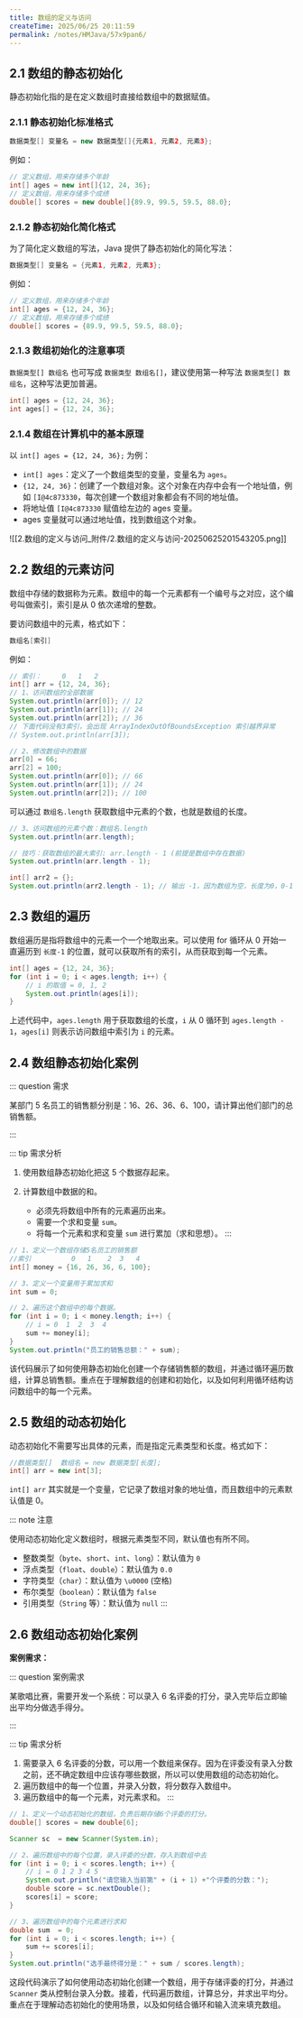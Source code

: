 ```yaml
---
title: 数组的定义与访问
createTime: 2025/06/25 20:11:59
permalink: /notes/HMJava/57x9pan6/
---
```

## 2.1 数组的静态初始化

静态初始化指的是在定义数组时直接给数组中的数据赋值。

### **2.1.1 静态初始化标准格式**

```java
数据类型[] 变量名 = new 数据类型[]{元素1, 元素2, 元素3};
```

例如：

```java
// 定义数组，用来存储多个年龄
int[] ages = new int[]{12, 24, 36};
// 定义数组，用来存储多个成绩
double[] scores = new double[]{89.9, 99.5, 59.5, 88.0};
```

### **2.1.2 静态初始化简化格式**

为了简化定义数组的写法，Java 提供了静态初始化的简化写法：

```java
数据类型[] 变量名 = {元素1, 元素2, 元素3};
```

例如：

```java
// 定义数组，用来存储多个年龄
int[] ages = {12, 24, 36};
// 定义数组，用来存储多个成绩
double[] scores = {89.9, 99.5, 59.5, 88.0};
```

### **2.1.3 数组初始化的注意事项**

`数据类型[] 数组名` 也可写成 `数据类型 数组名[]`，建议使用第一种写法 `数据类型[] 数组名`，这种写法更加普遍。

```java
int[] ages = {12, 24, 36};
int ages[] = {12, 24, 36};
```

### **2.1.4 数组在计算机中的基本原理**

以 `int[] ages = {12, 24, 36};` 为例：

*   `int[] ages`：定义了一个数组类型的变量，变量名为 `ages`。
*   `{12, 24, 36}`：创建了一个数组对象。这个对象在内存中会有一个地址值，例如 `[I@4c873330`，每次创建一个数组对象都会有不同的地址值。
* 将地址值 `[I@4c873330` 赋值给左边的 ages 变量。
*   ages 变量就可以通过地址值，找到数组这个对象。

![[2.数组的定义与访问_附件/2.数组的定义与访问-20250625201543205.png]]

## 2.2 数组的元素访问

数组中存储的数据称为元素。数组中的每一个元素都有一个编号与之对应，这个编号叫做索引，索引是从 0 依次递增的整数。

要访问数组中的元素，格式如下：

```java
数组名[索引]
```

例如：

```java
// 索引：	   0   1   2
int[] arr = {12, 24, 36};
// 1、访问数组的全部数据
System.out.println(arr[0]); // 12
System.out.println(arr[1]); // 24
System.out.println(arr[2]); // 36
// 下面代码没有3索引，会出现 ArrayIndexOutOfBoundsException 索引越界异常
// System.out.println(arr[3]);

// 2、修改数组中的数据
arr[0] = 66;
arr[2] = 100;
System.out.println(arr[0]); // 66
System.out.println(arr[1]); // 24
System.out.println(arr[2]); // 100
```

可以通过 `数组名.length` 获取数组中元素的个数，也就是数组的长度。

```java
// 3、访问数组的元素个数：数组名.length
System.out.println(arr.length);

// 技巧：获取数组的最大索引: arr.length - 1 (前提是数组中存在数据)
System.out.println(arr.length - 1);

int[] arr2 = {};
System.out.println(arr2.length - 1); // 输出 -1，因为数组为空，长度为0，0-1 = -1
```

## 2.3 数组的遍历

数组遍历是指将数组中的元素一个一个地取出来。可以使用 for 循环从 0 开始一直遍历到 `长度-1` 的位置，就可以获取所有的索引，从而获取到每一个元素。

```java
int[] ages = {12, 24, 36};
for (int i = 0; i < ages.length; i++) {
    // i 的取值 = 0, 1, 2
    System.out.println(ages[i]);
}
```

上述代码中，`ages.length` 用于获取数组的长度，`i` 从 0 循环到 `ages.length - 1`，`ages[i]` 则表示访问数组中索引为 `i` 的元素。

## 2.4 数组静态初始化案例

::: question 需求

某部门 5 名员工的销售额分别是：16、26、36、6、100，请计算出他们部门的总销售额。

:::

::: tip 需求分析

1.  使用数组静态初始化把这 5 个数据存起来。
2.  计算数组中数据的和。

    * 必须先将数组中所有的元素遍历出来。
    * 需要一个求和变量 `sum`。
    * 将每一个元素和求和变量 `sum` 进行累加（求和思想）。
:::

```java
// 1、定义一个数组存储5名员工的销售额
//索引          0   1    2  3   4
int[] money = {16, 26, 36, 6, 100};

// 3、定义一个变量用于累加求和
int sum = 0;

// 2、遍历这个数组中的每个数据。
for (int i = 0; i < money.length; i++) {
    // i = 0  1  2  3  4
    sum += money[i];
}
System.out.println("员工的销售总额：" + sum);
```

该代码展示了如何使用静态初始化创建一个存储销售额的数组，并通过循环遍历数组，计算总销售额。重点在于理解数组的创建和初始化，以及如何利用循环结构访问数组中的每一个元素。

## 2.5 数组的动态初始化

动态初始化不需要写出具体的元素，而是指定元素类型和长度。格式如下：

```java
//数据类型[]  数组名 = new 数据类型[长度];
int[] arr = new int[3];
```

`int[] arr` 其实就是一个变量，它记录了数组对象的地址值，而且数组中的元素默认值是 0。

::: note 注意

使用动态初始化定义数组时，根据元素类型不同，默认值也有所不同。

* 整数类型（`byte`、`short`、`int`、`long`）：默认值为 `0`
* 浮点类型（`float`、`double`）：默认值为 `0.0`
* 字符类型（`char`）：默认值为 `\u0000` (空格)
* 布尔类型（`boolean`）：默认值为 `false`
* 引用类型（`String` 等）：默认值为 `null`
:::

## 2.6 数组动态初始化案例

**案例需求：**

::: question 案例需求

某歌唱比赛，需要开发一个系统：可以录入 6 名评委的打分，录入完毕后立即输出平均分做选手得分。

:::

::: tip 需求分析

1.  需要录入 6 名评委的分数，可以用一个数组来保存。因为在评委没有录入分数之前，还不确定数组中应该存哪些数据，所以可以使用数组的动态初始化。
2.  遍历数组中的每一个位置，并录入分数，将分数存入数组中。
3.  遍历数组中的每一个元素，对元素求和。
:::

```java
// 1、定义一个动态初始化的数组，负责后期存储6个评委的打分。
double[] scores = new double[6];

Scanner sc  = new Scanner(System.in);

// 2、遍历数组中的每个位置，录入评委的分数，存入到数组中去
for (int i = 0; i < scores.length; i++) {
    // i = 0 1 2 3 4 5
    System.out.println("请您输入当前第" + (i + 1) +"个评委的分数：");
    double score = sc.nextDouble();
    scores[i] = score;
}

// 3、遍历数组中的每个元素进行求和
double sum  = 0;
for (int i = 0; i < scores.length; i++) {
    sum += scores[i];
}
System.out.println("选手最终得分是：" + sum / scores.length);
```

这段代码演示了如何使用动态初始化创建一个数组，用于存储评委的打分，并通过 `Scanner` 类从控制台录入分数。接着，代码遍历数组，计算总分，并求出平均分。重点在于理解动态初始化的使用场景，以及如何结合循环和输入流来填充数组。
